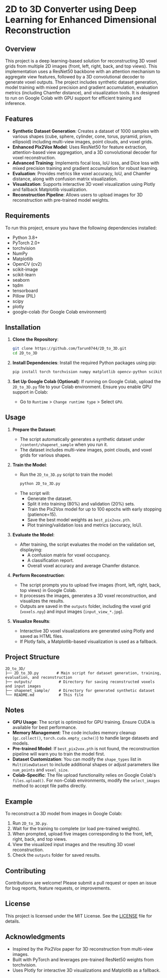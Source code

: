 # 2D to 3D Converter using Deep Learning for Enhanced Dimensional Reconstruction

## Overview

This project is a deep learning-based solution for reconstructing 3D voxel grids from multiple 2D images (front, left, right, back, and top views). This implementation uses a ResNet50 backbone with an attention mechanism to aggregate view features, followed by a 3D convolutional decoder to generate voxel outputs. The project includes synthetic dataset generation, model training with mixed precision and gradient accumulation, evaluation metrics (including Chamfer distance), and visualization tools. It is designed to run on Google Colab with GPU support for efficient training and inference.

## Features

- **Synthetic Dataset Generation**: Creates a dataset of 1000 samples with various shapes (cube, sphere, cylinder, cone, torus, pyramid, prism, ellipsoid) including multi-view images, point clouds, and voxel grids.
- **Enhanced Pix2Vox Model**: Uses ResNet50 for feature extraction, attention-based view aggregation, and a 3D convolutional decoder for voxel reconstruction.
- **Advanced Training**: Implements focal loss, IoU loss, and Dice loss with mixed precision training and gradient accumulation for robust learning.
- **Evaluation**: Provides metrics like voxel accuracy, IoU, and Chamfer distance, along with confusion matrix visualization.
- **Visualization**: Supports interactive 3D voxel visualization using Plotly and fallback Matplotlib visualization.
- **Reconstruction Pipeline**: Allows users to upload images for 3D reconstruction with pre-trained model weights.

## Requirements

To run this project, ensure you have the following dependencies installed:

- Python 3.8+
- PyTorch 2.0+
- torchvision
- NumPy
- Matplotlib
- OpenCV (cv2)
- scikit-image
- scikit-learn
- seaborn
- tqdm
- tensorboard
- Pillow (PIL)
- scipy
- plotly
- google-colab (for Google Colab environment)

## Installation

1. **Clone the Repository**:
   ```bash
   git clone https://github.com/Tarun0744/2D_to_3D.git
   cd 2D_to_3D
   ```

2. **Install Dependencies**:
   Install the required Python packages using pip:
   ```bash
   pip install torch torchvision numpy matplotlib opencv-python scikit-image scikit-learn seaborn tqdm tensorboard pillow scipy plotly google-colab
   ```

3. **Set Up Google Colab (Optional)**:
   If running on Google Colab, upload the `2D_to_3D.py` file to your Colab environment. Ensure you enable GPU support in Colab:
   - Go to `Runtime` > `Change runtime type` > Select `GPU`.

## Usage

1. **Prepare the Dataset**:
   - The script automatically generates a synthetic dataset under `/content/shapenet_sample` when you run it.
   - The dataset includes multi-view images, point clouds, and voxel grids for various shapes.

2. **Train the Model**:
   - Run the `2D_to_3D.py` script to train the model:
     ```bash
     python 2D_to_3D.py
     ```
   - The script will:
     - Generate the dataset.
     - Split it into training (80%) and validation (20%) sets.
     - Train the Pix2Vox model for up to 100 epochs with early stopping (patience=15).
     - Save the best model weights as `best_pix2vox.pth`.
     - Plot training/validation loss and metrics (accuracy, IoU).

3. **Evaluate the Model**:
   - After training, the script evaluates the model on the validation set, displaying:
     - A confusion matrix for voxel occupancy.
     - A classification report.
     - Overall voxel accuracy and average Chamfer distance.

4. **Perform Reconstruction**:
   - The script prompts you to upload five images (front, left, right, back, top views) in Google Colab.
   - It processes the images, generates a 3D voxel reconstruction, and visualizes the results.
   - Outputs are saved in the `outputs` folder, including the voxel grid (`voxels.npy`) and input images (`input_view_*.jpg`).

5. **Visualize Results**:
   - Interactive 3D voxel visualizations are generated using Plotly and saved as HTML files.
   - If Plotly fails, a Matplotlib-based visualization is used as a fallback.

## Project Structure

```
2D_to_3D/
├── 2D_to_3D.py        # Main script for dataset generation, training, evaluation, and reconstruction
├── outputs/            # Directory for saving reconstructed voxels and input images
├── shapenet_sample/    # Directory for generated synthetic dataset
└── README.md           # This file
```

## Notes

- **GPU Usage**: The script is optimized for GPU training. Ensure CUDA is available for best performance.
- **Memory Management**: The code includes memory cleanup (`gc.collect()`, `torch.cuda.empty_cache()`) to handle large datasets and models.
- **Pre-trained Model**: If `best_pix2vox.pth` is not found, the reconstruction pipeline will warn you to train the model first.
- **Dataset Customization**: You can modify the `shape_types` list in `MultiViewDataset` to include additional shapes or adjust parameters like `num_points` and `voxel_size`.
- **Colab-Specific**: The file upload functionality relies on Google Colab's `files.upload()`. For non-Colab environments, modify the `select_images` method to accept file paths directly.

## Example

To reconstruct a 3D model from images in Google Colab:
1. Run `2D_to_3D.py`.
2. Wait for the training to complete (or load pre-trained weights).
3. When prompted, upload five images corresponding to the front, left, right, back, and top views.
4. View the visualized input images and the resulting 3D voxel reconstruction.
5. Check the `outputs` folder for saved results.

## Contributing

Contributions are welcome! Please submit a pull request or open an issue for bug reports, feature requests, or improvements.

## License

This project is licensed under the MIT License. See the [LICENSE](LICENSE) file for details.

## Acknowledgments

- Inspired by the Pix2Vox paper for 3D reconstruction from multi-view images.
- Built with PyTorch and leverages pre-trained ResNet50 weights from torchvision.
- Uses Plotly for interactive 3D visualizations and Matplotlib as a fallback.

